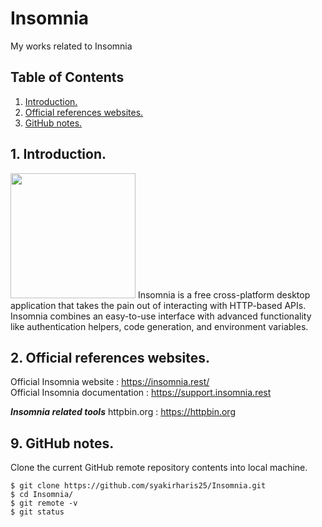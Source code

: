 # Insomnia
My works related to Insomnia

## Table of Contents
1. [Introduction.](#introduction)
2. [Official references websites.](#references)
3. [GitHub notes.](#github)

<a name="introduction"></a>
## 1. Introduction.
<img src="Chrome.jpg" height="200"> 
Insomnia is a free cross-platform desktop application that takes the pain out of interacting with HTTP-based APIs. Insomnia combines an easy-to-use interface with advanced functionality like authentication helpers, code generation, and environment variables.

<a name="references"></a>
## 2. Official references websites.
Official Insomnia website : https://insomnia.rest/ <br />
Official Insomnia documentation : https://support.insomnia.rest <br />

**_Insomnia related tools_**
httpbin.org : https://httpbin.org <br />

<a name="github"></a>
## 9. GitHub notes.
Clone the current GitHub remote repository contents into local machine.
```
$ git clone https://github.com/syakirharis25/Insomnia.git
$ cd Insomnia/
$ git remote -v
$ git status
